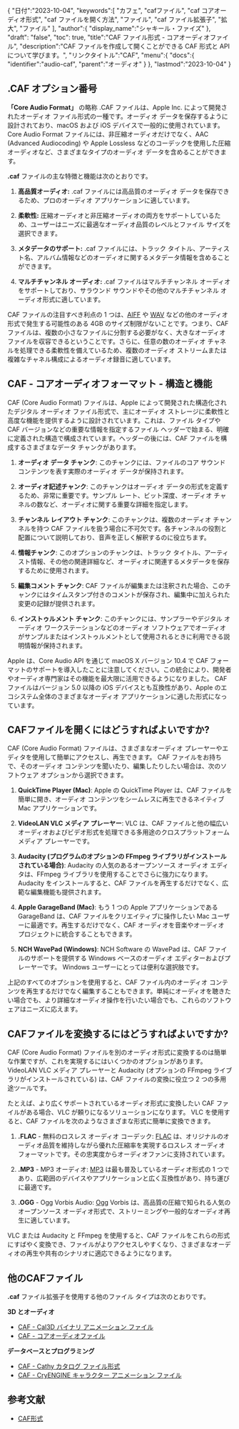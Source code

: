 {
"日付":"2023-10-04",
   "keywords":[
"カフェ",
"cafファイル",
"caf コアオーディオ形式",
"caf ファイルを開く方法",
"ファイル",
"caf ファイル拡張子",
"拡大",
"ファイル"
],
   "author":{
"display_name":"シャキール・ファイズ"
},
"draft": "false",
"toc": true,
"title":"CAF ファイル形式 - コアオーディオファイル",
   "description":"CAF ファイルを作成して開くことができる CAF 形式と API について学びます。",
"リンクタイトル":"CAF",
   "menu":{
      "docs":{
         "identifier":"audio-caf",
"parent":"オーディオ"
}
},
"lastmod":"2023-10-04"
}

## .CAF オプション番号

**「Core Audio Format」** の略称 .CAF ファイルは、Apple Inc. によって開発されたオーディオ ファイル形式の一種です。オーディオ データを保存するように設計されており、macOS および iOS デバイスで一般的に使用されています。 Core Audio Format ファイルには、非圧縮オーディオだけでなく、AAC (Advanced Audiocoding) や Apple Lossless などのコーデックを使用した圧縮オーディオなど、さまざまなタイプのオーディオ データを含めることができます。

**.caf** ファイルの主な特徴と機能は次のとおりです。

1. **高品質オーディオ:** .caf ファイルには高品質のオーディオ データを保存できるため、プロのオーディオ アプリケーションに適しています。

2. **柔軟性:** 圧縮オーディオと非圧縮オーディオの両方をサポートしているため、ユーザーはニーズに最適なオーディオ品質のレベルとファイル サイズを選択できます。

3. **メタデータのサポート:** .caf ファイルには、トラック タイトル、アーティスト名、アルバム情報などのオーディオに関するメタデータ情報を含めることができます。

4. **マルチチャンネル オーディオ:** .caf ファイルはマルチチャンネル オーディオをサポートしており、サラウンド サウンドやその他のマルチチャンネル オーディオ形式に適しています。

CAF ファイルの注目すべき利点の 1 つは、[AIFF](/ja/audio/aiff/) や [WAV](/ja/audio/wav/) などの他のオーディオ形式で発生する可能性のある 4GB のサイズ制限がないことです。つまり、CAF ファイルは、複数の小さなファイルに分割する必要がなく、大きなオーディオ ファイルを収容できるということです。さらに、任意の数のオーディオ チャネルを処理できる柔軟性を備えているため、複数のオーディオ ストリームまたは複雑なチャネル構成によるオーディオ録音に適しています。

## CAF - コアオーディオフォーマット - 構造と機能

CAF (Core Audio Format) ファイルは、Apple によって開発された構造化されたデジタル オーディオ ファイル形式で、主にオーディオ ストレージに柔軟性と高度な機能を提供するように設計されています。これは、ファイル タイプや CAF バージョンなどの重要な情報を指定するファイル ヘッダーで始まる、明確に定義された構造で構成されています。ヘッダーの後には、CAF ファイルを構成するさまざまなデータ チャンクがあります。

1. **オーディオ データ チャンク**: このチャンクには、ファイルのコア サウンド コンテンツを表す実際のオーディオ データが保持されます。
    












2. **オーディオ記述チャンク**: このチャンクはオーディオ データの形式を定義するため、非常に重要です。サンプル レート、ビット深度、オーディオ チャネルの数など、オーディオに関する重要な詳細を指定します。
    












3. **チャンネル レイアウト チャンク**: このチャンクは、複数のオーディオ チャンネルを持つ CAF ファイルを扱う場合に不可欠です。各チャンネルの役割と配置について説明しており、音声を正しく解釈するのに役立ちます。
    












4. **情報チャンク**: このオプションのチャンクは、トラック タイトル、アーティスト情報、その他の関連詳細など、オーディオに関連するメタデータを保存するために使用されます。
    












5. **編集コメント チャンク**: CAF ファイルが編集または注釈された場合、このチャンクにはタイムスタンプ付きのコメントが保存され、編集中に加えられた変更の記録が提供されます。
    












6. **インストゥルメント チャンク**: このチャンクには、サンプラーやデジタル オーディオ ワークステーションなどのオーディオ ソフトウェアでオーディオがサンプルまたはインストゥルメントとして使用されるときに利用できる説明情報が保持されます。
    













Apple は、Core Audio API を通じて macOS X バージョン 10.4 で CAF フォーマットのサポートを導入したことに注意してください。この統合により、開発者やオーディオ専門家はその機能を最大限に活用できるようになりました。 CAF ファイルはバージョン 5.0 以降の iOS デバイスとも互換性があり、Apple のエコシステム全体のさまざまなオーディオ アプリケーションに適した形式になっています。

## CAFファイルを開くにはどうすればよいですか?

CAF (Core Audio Format) ファイルは、さまざまなオーディオ プレーヤーやエディタを使用して簡単にアクセスし、再生できます。 CAF ファイルをお持ちで、そのオーディオ コンテンツを聞いたり、編集したりしたい場合は、次のソフトウェア オプションから選択できます。

1. **QuickTime Player (Mac)**: Apple の QuickTime Player は、CAF ファイルを簡単に開き、オーディオ コンテンツをシームレスに再生できるネイティブ Mac アプリケーションです。
    












2. **VideoLAN VLC メディア プレーヤー**: VLC は、CAF ファイルと他の幅広いオーディオおよびビデオ形式を処理できる多用途のクロスプラットフォーム メディア プレーヤーです。
    












3. **Audacity (プログラムのオプションの FFmpeg ライブラリがインストールされている場合)**: Audacity の人気のあるオープンソース オーディオ エディタは、FFmpeg ライブラリを使用することでさらに強力になります。 Audacity をインストールすると、CAF ファイルを再生するだけでなく、広範な編集機能も提供されます。
    












4. **Apple GarageBand (Mac)**: もう 1 つの Apple アプリケーションである GarageBand は、CAF ファイルをクリエイティブに操作したい Mac ユーザーに最適です。再生するだけでなく、CAF オーディオを音楽やオーディオ プロジェクトに統合することもできます。
    












5. **NCH WavePad (Windows)**: NCH Software の WavePad は、CAF ファイルのサポートを提供する Windows ベースのオーディオ エディターおよびプレーヤーです。 Windows ユーザーにとっては便利な選択肢です。
    













上記のすべてのオプションを使用すると、CAF ファイル内のオーディオ コンテンツを再生するだけでなく編集することもできます。単純にオーディオを聴きたい場合でも、より詳細なオーディオ操作を行いたい場合でも、これらのソフトウェアはニーズに応えます。

## CAFファイルを変換するにはどうすればよいですか?

CAF (Core Audio Format) ファイルを別のオーディオ形式に変換するのは簡単な作業ですが、これを実現するにはいくつかのオプションがあります。 VideoLAN VLC メディア プレーヤーと Audacity (オプションの FFmpeg ライブラリがインストールされている) は、CAF ファイルの変換に役立つ 2 つの多用途ツールです。

たとえば、より広くサポートされているオーディオ形式に変換したい CAF ファイルがある場合、VLC が頼りになるソリューションになります。 VLC を使用すると、CAF ファイルを次のようなさまざまな形式に簡単に変換できます。

1. **.FLAC** - 無料のロスレス オーディオ コーデック: [FLAC](/ja/audio/flac) は、オリジナルのオーディオ品質を維持しながら優れた圧縮率を実現するロスレス オーディオ フォーマットです。その忠実度からオーディオファンに支持されています。

2. **.MP3** - MP3 オーディオ: [MP3](/ja/audio/mp3/) は最も普及しているオーディオ形式の 1 つであり、広範囲のデバイスやアプリケーションと広く互換性があり、持ち運びに最適です。

3. **.OGG** - Ogg Vorbis Audio: [Ogg](/ja/audio/ogg/) Vorbis は、高品質の圧縮で知られる人気のオープンソース オーディオ形式で、ストリーミングや一般的なオーディオ再生に適しています。
   


VLC または Audacity と FFmpeg を使用すると、CAF ファイルをこれらの形式にすばやく変換でき、ファイルがよりアクセスしやすくなり、さまざまなオーディオの再生や共有のシナリオに適応できるようになります。

## 他のCAFファイル

**.caf** ファイル拡張子を使用する他のファイル タイプは次のとおりです。

**3D とオーディオ**
- [CAF - Cal3D バイナリ アニメーション ファイル](/ja/3d/caf-cal3d/)
- [CAF - コアオーディオファイル](/ja/audio/caf/)

**データベースとプログラミング**
- [CAF - Cathy カタログ ファイル形式](/ja/database/caf/)
- [CAF - CryENGINE キャラクター アニメーション ファイル](/ja/programming/caf-cryengine/)

## 参考文献
* [CAF形式](https://developer.apple.com/library/archive/documentation/MusicAudio/Reference/CAFSpec/CAF_spec/CAF_spec.html)

